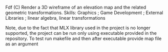 Fdf (C)
Render a 3D wireframe of an elevation map and the related geometric transformations.
Skills: Graphics ; Game Development ; External Libraries ;  linear algebra, linear transformations


Note, due to the fact that MLX library used in the project is no longer supported, the project can be run only using executable provided in the repository. To test run makefile and then after executable provide map file as an argument
